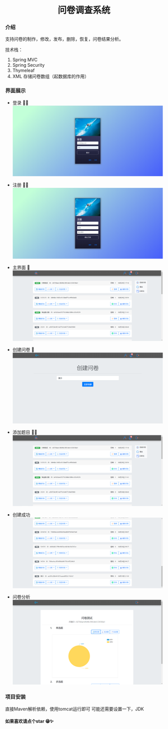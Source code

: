 <p align="center">
  <h1 align="center">问卷调查系统</h1>
</p>

### 介绍 
支持问卷的制作，修改，发布，删除，恢复，问卷结果分析。

技术栈：
1. Spring MVC
2. Spring Security
3. Thymeleaf
4. XML 存储问卷数组（起数据库的作用）

### 界面展示 

* 登录 🎈✨
![登录](https://github.com/icocowen/ywj/blob/master/doc/img/%E7%99%BB%E5%BD%95.png?raw=true)

* 注册 🧨🧨
![注册](https://github.com/icocowen/ywj/blob/master/doc/img/%E6%B3%A8%E5%86%8C.png?raw=true)

* 主界面 🎏
![主界面](https://github.com/icocowen/ywj/blob/master/doc/img/%E4%B8%BB%E7%95%8C%E9%9D%A2%EF%BC%8C%E7%AE%A1%E7%90%86%E9%97%AE%E5%8D%B7.png?raw=true)

* 创建问卷 🧤
![创建问卷](https://github.com/icocowen/ywj/blob/master/doc/img/%E5%88%9B%E5%BB%BA%E9%97%AE%E5%8D%B7.png?raw=true)

* 添加题目 🧵🧵
![添加题目](https://github.com/icocowen/ywj/blob/master/doc/img/%E4%B8%BB%E7%95%8C%E9%9D%A2%EF%BC%8C%E7%AE%A1%E7%90%86%E9%97%AE%E5%8D%B7.png?raw=true)

* 创建成功 
![创建成功](https://github.com/icocowen/ywj/blob/master/doc/img/%E5%88%9B%E5%BB%BA%E6%88%90%E5%8A%9F.png?raw=true)

* 问卷分析 
![问卷分析](https://github.com/icocowen/ywj/blob/master/doc/img/%E9%97%AE%E5%8D%B7%E5%88%86%E6%9E%90.png?raw=true)


### 项目安装

直接Maven解析依赖，使用tomcat运行即可
可能还需要设置一下，JDK

#### 如果喜欢请点个star 😁✨
